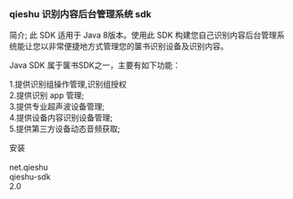 ### qieshu 识别内容后台管理系统 sdk
简介;
此 SDK 适用于 Java 8版本。使用此 SDK 构建您自己识别内容后台管理系统能让您以非常便捷地方式管理您的箧书识别设备及识别内容。

Java SDK 属于箧书SDK之一，主要有如下功能：

1.提供识别组操作管理,识别组授权<br>
2.提供识别 app 管理;<br>
3.提供专业超声波设备管理;<br>
4.提供设备内容识别设备管理;<br>
5.提供第三方设备动态音频获取;<br>

安装<br>
          <dependency><br>
			<groupId>net.qieshu</groupId><br>
			<artifactId>qieshu-sdk</artifactId><br>
			<version>2.0</version><br>
	  </dependency><br>

